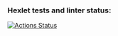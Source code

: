 ### Hexlet tests and linter status:
[![Actions Status](https://github.com/asuzdaltcev/layout-designer-project-58/actions/workflows/hexlet-check.yml/badge.svg)](https://github.com/asuzdaltcev/layout-designer-project-58/actions)